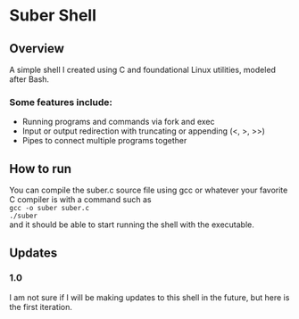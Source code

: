 # Suber Shell
## Overview
A simple shell I created using C and foundational Linux utilities, modeled after Bash.
### Some features include:
- Running programs and commands via fork and exec
- Input or output redirection with truncating or appending (<, >, >>)
- Pipes to connect multiple programs together

## How to run
You can compile the suber.c source file using gcc or whatever your favorite C compiler is with a command such as  
`gcc -o suber suber.c`  
`./suber`  
and it should be able to start running the shell with the executable.  

## Updates


### 1.0
I am not sure if I will be making updates to this shell in the future, but here is the first iteration. 
